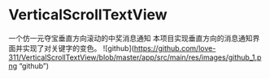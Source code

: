 # VerticalScrollTextView
一个仿一元夺宝垂直方向滚动的中奖消息通知
本项目实现垂直方向的消息通知界面并实现了对关键字的变色。
![github](https://github.com/love-311/VerticalScrollTextView/blob/master/app/src/main/res/images/github_1.png “github”)
